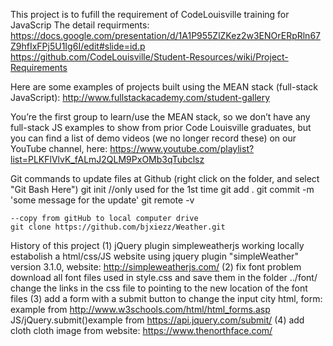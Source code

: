 This project is to fufill the requirement of CodeLouisville training for JavaScrip
The detail requirments:
https://docs.google.com/presentation/d/1A1P955ZlZKez2w3ENOrERpRln67Z9hfIxFPj5U1Ig6I/edit#slide=id.p
https://github.com/CodeLouisville/Student-Resources/wiki/Project-Requirements


Here are some examples of projects built using the MEAN stack (full-stack JavaScript): http://www.fullstackacademy.com/student-gallery

You’re the first group to learn/use the MEAN stack, so we don’t have any full-stack JS examples to show from prior Code Louisville graduates, 
but you can find a list of demo videos (we no longer record these) on our YouTube channel, here: 
https://www.youtube.com/playlist?list=PLKFlVlvK_fALmJ2QLM9PxOMb3qTubclsz


Git commands to update files at Github
	(right click on the folder, and select "Git Bash Here")
	git init //only used for the 1st time
	git add .
	git commit -m 'some message for the update'
	git remote -v

	
	--copy from gitHub to local computer drive
	git clone https://github.com/bjxiezz/Weather.git


History of this project
(1) jQuery plugin simpleweatherjs working locally
	estabolish a html/css/JS website using jquery plugin "simpleWeather"
		version 3.1.0, website: http://simpleweatherjs.com/
(2) fix font problem
	download all font files used in style.css and save them in the folder ../font/
	change the links in the css file to pointing to the new location of the font files
(3) add a form with a submit button to change the input city
	html, form: example from http://www.w3schools.com/html/html_forms.asp
	JS/jQuery.submit()example from https://api.jquery.com/submit/
(4) add cloth
	cloth image from website: https://www.thenorthface.com/